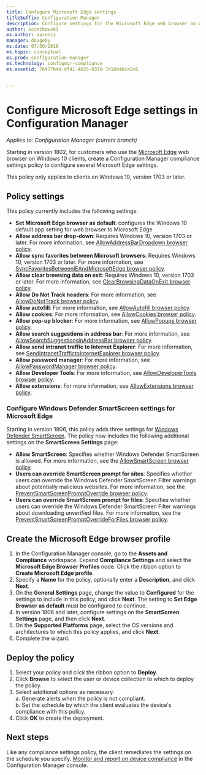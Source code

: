```yaml
---
title: Configure Microsoft Edge settings
titleSuffix: Configuration Manager
description: Configure settings for the Microsoft Edge web browser on Windows 10 clients
author: aczechowski
ms.author: aaroncz
manager: dougeby
ms.date: 07/30/2018
ms.topic: conceptual
ms.prod: configuration-manager
ms.technology: configmgr-compliance
ms.assetid: 76477b4d-df41-4b25-8318-7d18d46ca2c6


---
```


# Configure Microsoft Edge settings in Configuration Manager

*Applies to: Configuration Manager (current branch)*

<!-- 1357310 -->
Starting in version 1802, for customers who use the [Microsoft Edge](https://technet.microsoft.com/microsoft-edge/bb265256) web browser on Windows 10 clients, create a Configuration Manager compliance settings policy to configure several Microsoft Edge settings. 

This policy only applies to clients on Windows 10, version 1703 or later. <!--511552-->


## Policy settings
This policy currently includes the following settings:
- **Set Microsoft Edge browser as default**: configures the Windows 10 default app setting for web browser to Microsoft Edge
- **Allow address bar drop-down**: Requires Windows 10, version 1703 or later. For more information, see [AllowAddressBarDropdown browser policy](/windows/client-management/mdm/policy-csp-browser#browser-allowaddressbardropdown).
- **Allow sync favorites between Microsoft browsers**: Requires Windows 10, version 1703 or later. For more information, see [SyncFavoritesBetweenIEAndMicrosoftEdge browser policy](/windows/client-management/mdm/policy-csp-browser#browser-syncfavoritesbetweenieandmicrosoftedge).
- **Allow clear browsing data on exit**: Requires Windows 10, version 1703 or later. For more information, see [ClearBrowsingDataOnExit browser policy](/windows/client-management/mdm/policy-csp-browser#browser-clearbrowsingdataonexit).
- **Allow Do Not Track headers**: For more information, see [AllowDoNotTrack browser policy](/windows/client-management/mdm/policy-csp-browser#browser-allowdonottrack).
- **Allow autofill**: For more information, see [AllowAutofill browser policy](/windows/client-management/mdm/policy-csp-browser#browser-allowautofill).
- **Allow cookies**: For more information, see [AllowCookies browser policy](/windows/client-management/mdm/policy-csp-browser#browser-allowcookies).
- **Allow pop-up blocker**: For more information, see [AllowPopups browser policy](/windows/client-management/mdm/policy-csp-browser#browser-allowpopups).
- **Allow search suggestions in address bar**: For more information, see [AllowSearchSuggestionsinAddressBar browser policy](/windows/client-management/mdm/policy-csp-browser#browser-allowsearchsuggestionsinaddressbar).
- **Allow send intranet traffic to Internet Explorer**: For more information, see [SendIntranetTraffictoInternetExplorer browser policy](/windows/client-management/mdm/policy-csp-browser#browser-sendintranettraffictointernetexplorer).
- **Allow password manager**: For more information, see [AllowPasswordManager browser policy](/windows/client-management/mdm/policy-csp-browser#browser-allowpasswordmanager).
- **Allow Developer Tools**: For more information, see [AllowDeveloperTools browser policy](/windows/client-management/mdm/policy-csp-browser#browser-allowdevelopertools).
- **Allow extensions**: For more information, see [AllowExtensions browser policy](/windows/client-management/mdm/policy-csp-browser#browser-allowextensions).


### Configure Windows Defender SmartScreen settings for Microsoft Edge
<!--1353701-->
Starting in version 1806, this policy adds three settings for [Windows Defender SmartScreen](/windows/security/threat-protection/windows-defender-smartscreen/windows-defender-smartscreen-overview). The policy now includes the following additional settings on the **SmartScreen Settings** page:

- **Allow SmartScreen**: Specifies whether Windows Defender SmartScreen is allowed. For more information, see the [AllowSmartScreen browser policy](/windows/client-management/mdm/policy-csp-browser#browser-allowsmartscreen).
- **Users can override SmartScreen prompt for sites**: Specifies whether users can override the Windows Defender SmartScreen Filter warnings about potentially malicious websites. For more information, see the [PreventSmartScreenPromptOverride browser policy](/windows/client-management/mdm/policy-csp-browser#browser-preventsmartscreenpromptoverride).
- **Users can override SmartScreen prompt for files**: Specifies whether users can override the Windows Defender SmartScreen Filter warnings about downloading unverified files. For more information, see the [PreventSmartScreenPromptOverrideForFiles browser policy](/windows/client-management/mdm/policy-csp-browser#browser-preventsmartscreenpromptoverrideforfiles).



## Create the Microsoft Edge browser profile

1. In the Configuration Manager console, go to the **Assets and Compliance** workspace. Expand **Compliance Settings** and select the **Microsoft Edge Browser Profiles** node. Click the ribbon option to **Create Microsoft Edge profile**.
2. Specify a **Name** for the policy, optionally enter a **Description**, and click **Next**.
3. On the **General Settings** page, change the value to **Configured** for the settings to include in this policy, and click **Next**. The setting to **Set Edge Browser as default** must be configured to continue.
4. In version 1806 and later, configure settings on the **SmartScreen Settings** page, and then click **Next**. 
5. On the **Supported Platforms** page, select the OS versions and architectures to which this policy applies, and click **Next**. 
6. Complete the wizard.



## Deploy the policy

1. Select your policy and click the ribbon option to **Deploy**.
2. Click **Browse** to select the user or device collection to which to deploy the policy. 
3. Select additional options as necessary.  
     a. Generate alerts when the policy is not compliant.  
     b. Set the schedule by which the client evaluates the device's compliance with this policy. 
4. Click **OK** to create the deployment.



## Next steps

Like any compliance settings policy, the client remediates the settings on the schedule you specify. [Monitor and report on device compliance](monitor-compliance-settings.md) in the Configuration Manager console.
